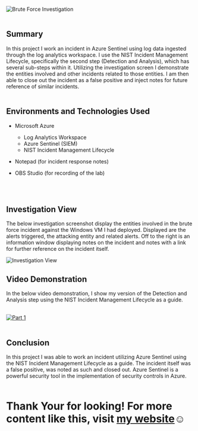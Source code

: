![Brute Force Investigation](https://imgur.com/lBNN6EY.png)
<br />
<br />

## Summary

In this project I work an incident in Azure Sentinel using log data ingested through the log analytics workspace. I use the NIST Incident Management Lifecycle, specifically the second step (Detection and Analysis), which has several sub-steps within it. Utilizing the investigation screen I demonstrate the entities involved and other incidents related to those entities. I am then able to close out the incident as a false positive and inject notes for future reference of similar incidents.
<br />
<br />

## Environments and Technologies Used

- Microsoft Azure
  - Log Analytics Workspace
  - Azure Sentinel (SIEM)
  - NIST Incident Management Lifecycle
 
- Notepad (for incident response notes)
- OBS Studio (for recording of the lab)
<br />
<br />

## Investigation View 

The below investigation screenshot display the entities involved in the brute force incident against the Windows VM I had deployed. Displayed are the alerts triggered, the attacking entity and related alerts. Off to the right is an information window displaying notes on the incident and notes with a link for further reference on the incident itself.

![Investigation View](https://imgur.com/0Ts34ex.png)

## Video Demonstration

In the below video demonstration, I show my version of the Detection and Analysis step using the NIST Incident Management Lifecycle as a guide. 
<br />
<br />

[![Part 1](https://i.vimeocdn.com/video/1652884917-01b02f9a6dbb8a2929e18c78759bbe2043703deb3407cd099056151206c1d409-d_295x166?r=pad)](hhttps://vimeo.com/816314412 "Azure Brute Force Investigation")
<br />
<br />

## Conclusion

In this project I was able to work an incident utilizing Azure Sentinel using the NIST Incident Management Lifecycle as a guide. The incident itself was a false positive, was noted as such and closed out. Azure Sentinel is a powerful security tool in the implementation of security controls in Azure.
<br />
<br />

<h1>Thank Your for looking! For more content like this, visit <a href="https://exemplarysecurity.com">my website</a>☺</h1>









